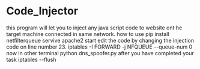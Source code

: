 # Code_Injector
this program will let you to inject any java script code to website ont he target machine connected in same network.
how to use 
pip install netfilterqueue
servive apache2 start 
edit the code by changing the injection code on line number 23.
iptables -I FORWARD -j NFQUEUE --queue-num 0
now in other terminal 
python dns_spoofer.py
after you have completed your task 
iptables --flush
